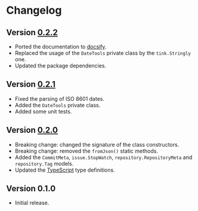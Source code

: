 # Changelog

## Version [0.2.2](https://git.belin.io/cedx/gitea.hx/compare/v0.2.1...v0.2.2)
- Ported the documentation to [docsify](https://docsify.js.org).
- Replaced the usage of the `DateTools` private class by the `tink.Stringly` one.
- Updated the package dependencies.

## Version [0.2.1](https://git.belin.io/cedx/gitea.hx/compare/v0.2.0...v0.2.1)
- Fixed the parsing of ISO 8601 dates.
- Added the `DateTools` private class.
- Added some unit tests.

## Version [0.2.0](https://git.belin.io/cedx/gitea.hx/compare/v0.1.0...v0.2.0)
- Breaking change: changed the signature of the class constructors.
- Breaking change: removed the `fromJson()` static methods.
- Added the `CommitMeta`, `issue.StopWatch`, `repository.RepositoryMeta` and `repository.Tag` models.
- Updated the [TypeScript](https://www.typescriptlang.org) type definitions.

## Version 0.1.0
- Initial release.
